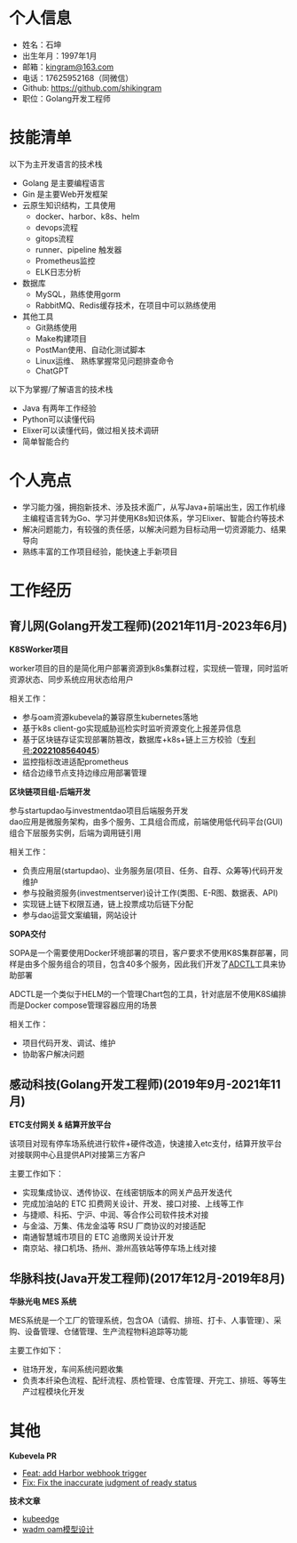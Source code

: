 # 个人信息
- 姓名：石坤
- 出生年月：1997年1月
- 邮箱：kingram@163.com
- 电话：17625952168（同微信）
- Github: https://github.com/shikingram
- 职位：Golang开发工程师

# 技能清单
以下为主开发语言的技术栈
- Golang 是主要编程语言
- Gin 是主要Web开发框架
- 云原生知识结构，工具使用
	- docker、harbor、k8s、helm
	- devops流程
	- gitops流程
	- runner、pipeline 触发器
	- Prometheus监控
 	- ELK日志分析 
- 数据库
	- MySQL，熟练使用gorm
	- RabbitMQ、Redis缓存技术，在项目中可以熟练使用
- 其他工具
	- Git熟练使用
	- Make构建项目
	- PostMan使用、自动化测试脚本
	- Linux运维、 熟练掌握常见问题排查命令
	- ChatGPT

以下为掌握/了解语言的技术栈
- Java 有两年工作经验 
- Python可以读懂代码
- Elixer可以读懂代码，做过相关技术调研
- 简单智能合约

# 个人亮点
- 学习能力强，拥抱新技术、涉及技术面广，从写Java+前端出生，因工作机缘主编程语言转为Go、学习并使用K8s知识体系，学习Elixer、智能合约等技术
- 解决问题能力，有较强的责任感，以解决问题为目标动用一切资源能力、结果导向
- 熟练丰富的工作项目经验，能快速上手新项目

# 工作经历
## 育儿网(Golang开发工程师)(2021年11月-2023年6月)
**K8SWorker项目**

worker项目的目的是简化用户部署资源到k8s集群过程，实现统一管理，同时监听资源状态、同步系统应用状态给用户

相关工作：
- 参与oam资源kubevela的兼容原生kubernetes落地
- 基于k8s client-go实现威胁巡检实时监听资源变化上报差异信息
- 基于区块链存证实现部署防篡改，数据库+k8s+链上三方校验（[专利号:**2022108564045**](https://cpquery.cponline.cnipa.gov.cn/detail/index?zhuanlisqh=2022108564045&anjianbh)）
- 监控指标改进适配prometheus
- 结合边缘节点支持边缘应用部署管理

**区块链项目组-后端开发**

参与startupdao与investmentdao项目后端服务开发   
dao应用是微服务架构，由多个服务、工具组合而成，前端使用低代码平台(GUI)组合下层服务实例，后端为调用链引用

相关工作：
- 负责应用层(startupdao)、业务服务层(项目、任务、自荐、众筹等)代码开发维护
- 参与投融资服务(investmentserver)设计工作(类图、E-R图、数据表、API)
- 实现链上链下权限互通，链上投票成功后链下分配
- 参与dao运营文案编辑，网站设计

**SOPA交付**

SOPA是一个需要使用Docker环境部署的项目，客户要求不使用K8S集群部署，同样是由多个服务组合的项目，包含40多个服务，因此我们开发了[ADCTL](https://github.com/shikingram/adctl)工具来协助部署

ADCTL是一个类似于HELM的一个管理Chart包的工具，针对底层不使用K8S编排而是Docker compose管理容器应用的场景

相关工作：
- 项目代码开发、调试、维护
- 协助客户解决问题

## 感动科技(Golang开发工程师)(2019年9月-2021年11月)
**ETC支付网关 & 结算开放平台**

该项目对现有停车场系统进行软件+硬件改造，快速接入etc支付，结算开放平台对接联网中心且提供API对接第三方客户

主要工作如下：
- 实现集成协议、透传协议、在线密钥版本的网关产品开发迭代
- 完成加油站的 ETC 扣费网关设计、开发、接口对接、上线等工作
- 与捷顺、科拓、宁沪、中润、等合作公司软件技术对接
- 与金溢、万集、伟龙金溢等 RSU 厂商协议的对接适配
- 南通智慧城市项目的 ETC 追缴网关设计开发
- 南京站、禄口机场、扬州、滁州高铁站等停车场上线对接

## 华脉科技(Java开发工程师)(2017年12月-2019年8月)
**华脉光电 MES 系统**

MES系统是一个工厂的管理系统，包含OA（请假、排班、打卡、人事管理）、采购、设备管理、仓储管理、生产流程物料追踪等功能

主要工作如下：
- 驻场开发，车间系统问题收集
- 负责本纤染色流程、配纤流程、质检管理、仓库管理、开完工、排班、等等生产过程模块化开发

# 其他
**Kubevela PR**   
- [Feat: add Harbor webhook trigger](https://github.com/kubevela/kubevela/pull/3065)
- [Fix: Fix the inaccurate judgment of ready status](https://github.com/kubevela/kubevela/pull/3317)

**技术文章**   
- [kubeedge](http://kingram.top/posts/cloud_native/kubeedge/)
- [wadm oam模型设计](http://kingram.top/posts/wadm/wadm/)
